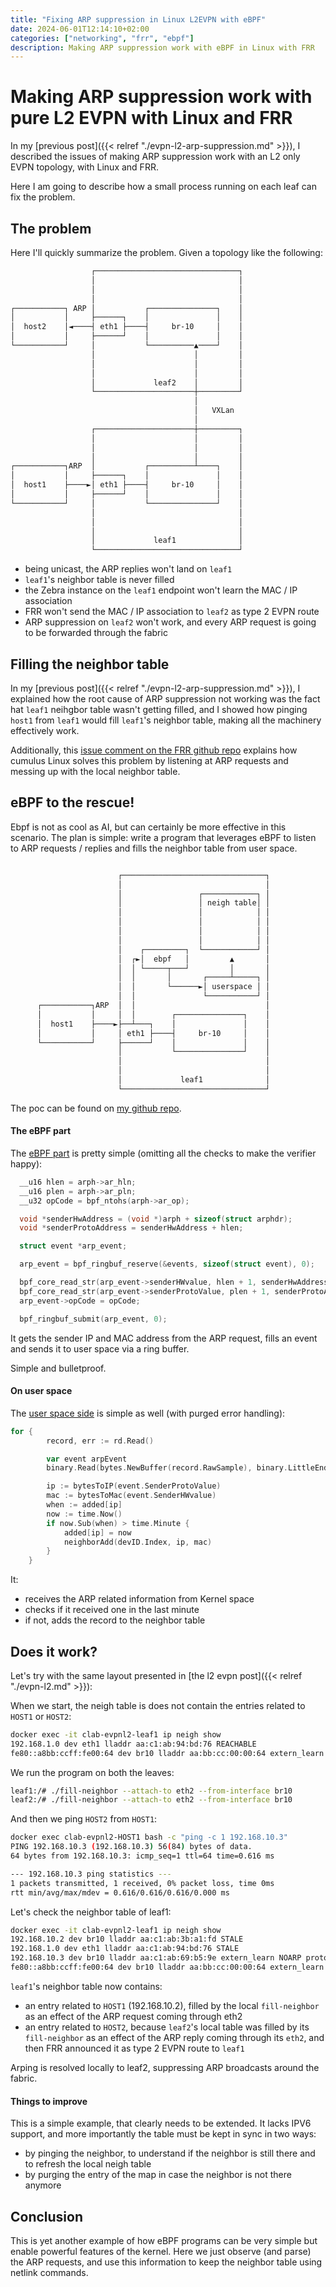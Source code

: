 ```yaml
---
title: "Fixing ARP suppression in Linux L2EVPN with eBPF"
date: 2024-06-01T12:14:10+02:00
categories: ["networking", "frr", "ebpf"]
description: Making ARP suppression work with eBPF in Linux with FRR
---
```


# Making ARP suppression work with pure L2 EVPN with Linux and FRR

In my [previous post]({{< relref "./evpn-l2-arp-suppression.md" >}}), I described the issues of making ARP suppression work with an L2 only EVPN topology,
with Linux and FRR.

Here I am going to describe how a small process running on each leaf can fix the problem.

## The problem

Here I'll quickly summarize the problem. Given a topology like the following:

```bash
                  ┌────────────────────────────────┐
                  │                                │
                  │                                │
                  │                                │
┌───────────┐ ARP │           ┌───────────────┐    │
│           │     ├──────┐    │               │    │
│  host2    │◄────┤ eth1 ├────┤     br-10     │    │
│           │     ├──────┘    │               │    │
└───────────┘     │           └──────────▲────┘    │
                  │                      │         │
                  │                      │         │
                  │                      │         │
                  │             leaf2    │         │
                  └──────────────────────┼─────────┘
                                         │
                                         │   VXLan
                                         │
                  ┌──────────────────────┼─────────┐
                  │                      │         │
                  │                      │         │
                  │                      │         │
┌───────────┐ARP  │           ┌──────────┴────┐    │
│           │     ├──────┐    │               │    │
│  host1    ├────►│ eth1 ├────┤     br-10     │    │
│           │     ├──────┘    │               │    │
└───────────┘     │           └───────────────┘    │
                  │                                │
                  │                                │
                  │                                │
                  │             leaf1              │
                  └────────────────────────────────┘
```


- being unicast, the ARP replies won't land on `leaf1`
- `leaf1`'s neighbor table is never filled
- the Zebra instance on the `leaf1` endpoint won't learn the MAC / IP association
- FRR won't send the MAC / IP association to `leaf2` as type 2 EVPN route
- ARP suppression on `leaf2` won't work, and every ARP request is going to be forwarded through the fabric

## Filling the neighbor table 

In my [previous post]({{< relref "./evpn-l2-arp-suppression.md" >}}), I explained how the root cause of ARP suppression not working
was the fact hat `leaf1` neihgbor table wasn't getting filled, and I showed how pinging `host1` from `leaf1`
would fill `leaf1`'s neighbor table, making all the machinery effectively work.

Additionally, this [issue comment on the FRR github repo](https://github.com/FRRouting/frr/issues/12574#issuecomment-1458953110) explains how
cumulus Linux solves this problem by listening at ARP requests and messing up with the local neighbor table.

## eBPF to the rescue!

Ebpf is not as cool as AI, but can certainly be more effective in this scenario. 
The plan is simple: write a program that leverages eBPF to listen to ARP requests / replies and fills the neighbor table from user space.

```bash

                        ┌────────────────────────────────┐
                        │                                │
                        │                 ┌────────────┐ │
                        │                 │ neigh table│ │
                        │                 │            │ │
                        │                 │            │ │
                        │                 │            │ │
                        │                 │            │ │
                        │    ┌─────────┐  └────────────┘ │
                        │  ┌►│  ebpf   │         ▲       │
                        │  │ └─────┬───┘         │       │
                        │  │       │       ┌─────┴─────┐ │
                        │  │       └──────►│ userspace │ │
                        │  │               └───────────┘ │
      ┌───────────┐ARP  │  │                             │
      │           │     │  │        ┌───────────────┐    │
      │  host1    ├────►├──┴───┐    │               │    │
      │           │     │ eth1 ├────┤     br-10     │    │
      └───────────┘     ├──────┘    │               │    │
                        │           └───────────────┘    │
                        │                                │
                        │                                │
                        │             leaf1              │
                        └────────────────────────────────┘

```

The poc can be found on [my github repo](https://github.com/fedepaol/fill-neighbors).

#### The eBPF part

The [eBPF part](https://github.com/fedepaol/fill-neighbors/blob/main/ebpf/tc_arplistener.c) is pretty simple (omitting all the checks to
make the verifier happy):

```C
  __u16 hlen = arph->ar_hln;
  __u16 plen = arph->ar_pln;
  __u32 opCode = bpf_ntohs(arph->ar_op);

  void *senderHwAddress = (void *)arph + sizeof(struct arphdr);
  void *senderProtoAddress = senderHwAddress + hlen;

  struct event *arp_event;

  arp_event = bpf_ringbuf_reserve(&events, sizeof(struct event), 0);

  bpf_core_read_str(arp_event->senderHWvalue, hlen + 1, senderHwAddress);
  bpf_core_read_str(arp_event->senderProtoValue, plen + 1, senderProtoAddress);
  arp_event->opCode = opCode;

  bpf_ringbuf_submit(arp_event, 0);
```

It gets the sender IP and MAC address from the ARP request, fills an event and sends it to user space via a ring buffer.

Simple and bulletproof.

#### On user space

The [user space side](https://github.com/fedepaol/fill-neighbors/commit/43e071c61510c55cc617c649933e963d4dac1c90#diff-2873f79a86c0d8b3335cd7731b0ecf7dd4301eb19a82ef7a1cba7589b5252261R78) is simple as well (with purged error handling):

```go
for {
		record, err := rd.Read()

		var event arpEvent
		binary.Read(bytes.NewBuffer(record.RawSample), binary.LittleEndian, &event)

		ip := bytesToIP(event.SenderProtoValue)
		mac := bytesToMac(event.SenderHWvalue)
		when := added[ip]
		now := time.Now()
		if now.Sub(when) > time.Minute {
			added[ip] = now
			neighborAdd(devID.Index, ip, mac)
		}
	}
 ```

 It:

 - receives the ARP related information from Kernel space
 - checks if it received one in the last minute
 - if not, adds the record to the neighbor table
 
 ## Does it work?

 Let's try with the same layout presented in [the l2 evpn post]({{< relref "./evpn-l2.md" >}}):

 When we start, the neigh table is does not contain the entries related to `HOST1` or `HOST2`:

```bash
docker exec -it clab-evpnl2-leaf1 ip neigh show
192.168.1.0 dev eth1 lladdr aa:c1:ab:94:bd:76 REACHABLE
fe80::a8bb:ccff:fe00:64 dev br10 lladdr aa:bb:cc:00:00:64 extern_learn NOARP proto zebra
```

We run the program on both the leaves:

```bash
leaf1:/# ./fill-neighbor --attach-to eth2 --from-interface br10
leaf2:/# ./fill-neighbor --attach-to eth2 --from-interface br10
```

And then we ping `HOST2` from `HOST1`:

```bash
docker exec clab-evpnl2-HOST1 bash -c "ping -c 1 192.168.10.3"
PING 192.168.10.3 (192.168.10.3) 56(84) bytes of data.
64 bytes from 192.168.10.3: icmp_seq=1 ttl=64 time=0.616 ms

--- 192.168.10.3 ping statistics ---
1 packets transmitted, 1 received, 0% packet loss, time 0ms
rtt min/avg/max/mdev = 0.616/0.616/0.616/0.000 ms
```

Let's check the neighbor table of leaf1:

```bash
docker exec -it clab-evpnl2-leaf1 ip neigh show
192.168.10.2 dev br10 lladdr aa:c1:ab:3b:a1:fd STALE
192.168.1.0 dev eth1 lladdr aa:c1:ab:94:bd:76 STALE
192.168.10.3 dev br10 lladdr aa:c1:ab:69:b5:9e extern_learn NOARP proto zebra
fe80::a8bb:ccff:fe00:64 dev br10 lladdr aa:bb:cc:00:00:64 extern_learn NOARP proto zebra
```

`leaf1`'s neighbor table now contains:

- an entry related to `HOST1` (192.168.10.2), filled by the local `fill-neighbor` as an effect of the ARP request coming through eth2
- an entry related to `HOST2`, because `leaf2`'s local table was filled by its `fill-neighbor` as an effect of the ARP reply coming through its `eth2`, and then
FRR announced it as type 2 EVPN route to `leaf1`

Arping is resolved locally to leaf2, suppressing ARP broadcasts around the fabric.

 #### Things to improve

 This is a simple example, that clearly needs to be extended. It lacks IPV6 support, and more importantly the table must be kept in sync in two ways: 

 - by pinging the neighbor, to understand if the neighbor is still there and to refresh the local neigh table
 - by purging the entry of the map in case the neighbor is not there anymore

## Conclusion

This is yet another example of how eBPF programs can be very simple but enable powerful features of the kernel. Here we just observe
(and parse) the ARP requests, and use this information to keep the neighbor table using netlink commands.



